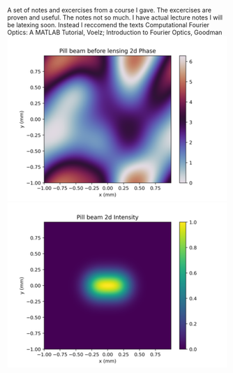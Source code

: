 A set of notes and excercises from a course I gave. The excercises are proven and useful. The notes not so much. I have actual lecture notes I will be latexing soon. Instead I reccomend the texts Computational Fourier Optics: A MATLAB Tutorial, Voelz;  Introduction to Fourier Optics, Goodman
![partial coherence](https://github.com/benschreyer/IntroCompFourierOptics/blob/main/CHW7/PYTHON_HANDOUT_CHW7/Pill%20beam%20before%20lensing_phase.png?raw=true)
![pill intensity](https://github.com/benschreyer/IntroCompFourierOptics/blob/main/CHW7/PYTHON_HANDOUT_CHW7/Pill%20beam_intensity.png?raw=true)
